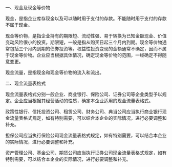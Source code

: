 一、现金及现金等价物

 现金，是指企业库存现金以及可以随时用于支付的存款。不能随时用于支付的存款不属于现金。

 现金等价物，是指企业持有的期限短、流动性强、易于转换为已知金额现金、价值变动风险很小的投资。期限短，一般是指从购买日起三个月内到期。现金等价物通常包括三个月内到期的债券投资等。权益性投资变现的金额通常不确定，因而不属于现金等价物。企业应当根据具体情况，确定现金等价物的范围，一经确定不得随意变更。

 现金流量，是指现金和现金等价物的流入和流出。

 二、现金流量表格式

 现金流量表格式分别一般企业、商业银行、保险公司、证券公司等企业类型予以规定。企业应当根据其经营活动的性质，确定本企业适用的现金流量表格式。

 政策性银行、信托投资公司、租赁公司、财务公司、典当公司应当执行商业银行现金流量表格式规定，如有特别需要，可以结合本企业的实际情况，进行必要调整和补充。

 担保公司应当执行保险公司现金流量表格式规定，如有特别需要，可以结合本企业的实际情况，进行必要调整和补充。

 资产管理公司、基金公司、期货公司应当执行证券公司现金流量表格式规定，如有特别需要，可以结合本企业的实际情况，进行必要调整和补充。